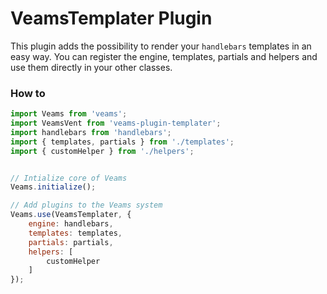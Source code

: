 # VeamsTemplater Plugin

This plugin adds the possibility to render your `handlebars` templates in an easy way. You can register the engine, templates, partials and helpers and use them directly in your other classes.

### How to

```js
import Veams from 'veams';
import VeamsVent from 'veams-plugin-templater';
import handlebars from 'handlebars';
import { templates, partials } from './templates';
import { customHelper } from './helpers';


// Intialize core of Veams
Veams.initialize();

// Add plugins to the Veams system
Veams.use(VeamsTemplater, {
    engine: handlebars,
    templates: templates,
    partials: partials,
    helpers: [
        customHelper
    ]
});
```
